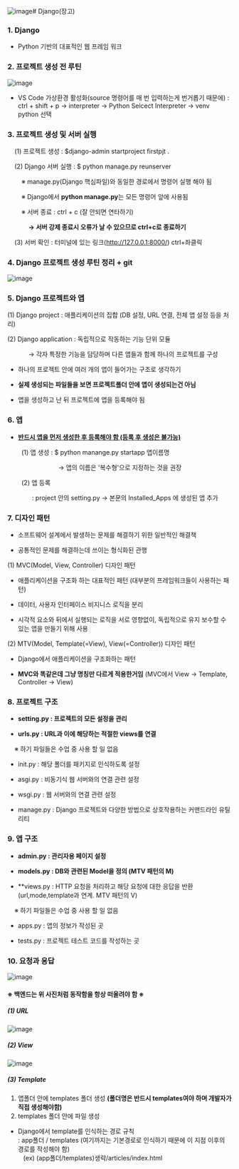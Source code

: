 ![image](https://github.com/JeongJonggil/TIL/assets/139416006/b869e448-f5ed-4f64-935d-7984528b8b5e)# Django(장고)

### 1. Django

- Python 기반의 대표적인 웹 프레임 워크

### 2. 프로젝트 생성 전 루틴

![image](https://github.com/JeongJonggil/TIL/assets/139416006/d74509f2-5173-4741-854a-3d0ce0901ab3)


- VS Code 가상환경 활성화(source 명령어를 매 번 입력하는게 번거롭기 때문에)
  : ctrl + shift + p → interpreter →  Python Selcect Interpreter → venv python 선택

### 3. 프로젝트 생성 및 서버 실행

    (1) 프로젝트 생성 : $django-admin startproject firstpjt .

    (2) Django 서버 실행 : $ python manage.py reunserver

        ※ manage.py(Django 핵심파일)와 동일한 경로에서 명령어 실행 해야 됨

        ※ Django에서 **python manage.py**는 모든 명령어 앞에 사용됨

        ※ 서버 종료 : ctrl + c (잘 안되면 연타하기)

            **→ 서버 강제 종료시 오류가 날 수 있으므로 ctrl+c로  종료하기**

    (3) 서버 확인 : 터미널에 있는 링크(http://127.0.0.1:8000/) ctrl+좌클릭

### 4. Django 프로젝트 생성 루틴 정리 + git

![image](https://github.com/JeongJonggil/TIL/assets/139416006/4ed41c74-9ab1-4c02-8ef9-9985655562f8)


### 5. Django 프로젝트와 앱

(1) Django project : 애플리케이션의 집합 (DB 설정, URL 연결, 전체 앱 설정 등을 처리)

(2) Django application : 독립적으로 작동하는 기능 단위 모듈

            → 각자 특정한 기능을 담당하며 다른 앱들과 함께 하나의 프로젝트를 구성



- 하나의 프로젝트 안에 여러 개의 앱이 들어가는 구조로 생각하기

- **실제 생성되는 파일들을 보면  프로젝트폴더 안에 앱이 생성되는건 아님**

- 앱을 생성하고 난 뒤 프로젝트에 앱을 등록해야 됨
  
  
  
  

### 6. 앱

- <u>**반드시 앱을 먼저 생성한 후 등록해야 함 (등록 후 생성은 불가능)**</u>

        (1) 앱 생성 : $ python manange.py startapp 앱이름명

                             → 앱의 이름은 '복수형'으로 지정하는 것을 권장

        (2) 앱 등록

              :  project 안의 setting.py → 본문의 Installed_Apps 에 생성된 앱 추가



### 7. 디자인 패턴

- 소프트웨어 설계에서 발생하는 문제를 해결하기 위한 일반적인 해결책

- 공통적인 문제를 해결하는데 쓰이는 형식화된 관행



(1) MVC(Model, View, Controller) 디자인 패턴

- 애플리케이션을 구조화 하는 대표적인 패턴 (대부분의 프레임워크들이 사용하는 패턴)

- 데이터, 사용자 인터페이스 비지니스 로직을 분리

- 시각적 요소와 뒤에서 실행되는 로직을 서로 영향없이, 독립적으로 유지 보수할 수 있는 앱을 만들기 위해 사용



(2) MTV(Model, Template(=View), View(=Controller)) 디자인 패턴

- Django에서 애플리케이션을 구조화하는 패턴

- **MVC와 똑같은데 그냥 명칭만 다르게 적용한거임**
  (MVC에서 View → Template, Controller → View)



### 8. 프로젝트 구조

- **setting.py : 프로젝트의 모든 설정을 관리**

- **urls.py : URL과 이에 해당하는 적절한 views를 연결**



    ※ 하기 파일들은 수업 중 사용 할 일 없음

- init.py : 해당 폴더를 패키지로 인식하도록 설정

- asgi.py : 비동기식 웹 서버와의 연결 관련 설정

- wsgi.py : 웹 서버와의 연결 관련 설정

- manage.py : Django 프로젝트와 다양한 방법으로 상호작용하는 커맨드라인 유틸리티 



### 9. 앱 구조

- **admin.py : 관리자용 페이지 설정**

- **models.py : DB와 관련된 Model을 정의 (MTV 패턴의 M)**

- **views.py : HTTP 요청을 처리하고 해당 요청에 대한 응답을 반환 (url,mode,template과 연계. MTV 패턴의 V)
  
  

    ※ 하기 파일들은 수업 중 사용 할 일 없음

- apps.py : 앱의 정보가 작성된 곳

- tests.py : 프로젝트 테스트 코드를 작성하는 곳



### 10. 요청과 응답

![image](https://github.com/JeongJonggil/TIL/assets/139416006/867fde7c-a30b-40ec-b030-a86592cc6898)


#### ※ 백엔드는 위 사진처럼 동작함을 항상 떠올려야 함 ※



##### (1) URL
![image](https://github.com/JeongJonggil/TIL/assets/139416006/8d675540-35fb-4d09-ace6-d0e9798b91b3)


##### (2) View
![image](https://github.com/JeongJonggil/TIL/assets/139416006/218dc62b-2aae-4b9e-88e5-b6c19a0935d5)

##### (3) Template
1) 앱폴더 안에 templates 폴더 생성 **(폴더명은 반드시 templates여야 하며 개발자가 직접 생성해야함)**
2) templates 폴더 안에 파일 생성
- Django에서 template를 인식하는 경로 규칙  
  : app폴더 / templates (여기까지는 기본경로로 인식하기 때문에 이 지점 이후의 경로를 작성해야 함)  
     (ex) (app폴더/templates)생략/articles/index.html
    
